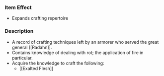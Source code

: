 ### Item Effect
- Expands crafting repertoire
### Description
- A record of crafting techniques left by an armorer who served the great general [[Radahn]].
- Contains knowledge of dealing with rot; the application of fire in particular.
- Acquire the knowledge to craft the following:
	- [[Exalted Flesh]]